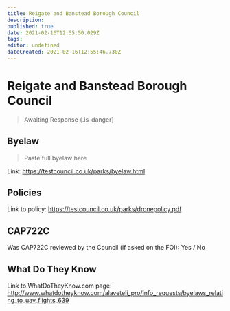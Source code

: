 ```yaml
---
title: Reigate and Banstead Borough Council
description: 
published: true
date: 2021-02-16T12:55:50.029Z
tags: 
editor: undefined
dateCreated: 2021-02-16T12:55:46.730Z
---
```


# Reigate and Banstead Borough Council
>  Awaiting Response
> {.is-danger}

## Byelaw
> Paste full byelaw here

Link:
https://testcouncil.co.uk/parks/byelaw.html

## Policies
Link to policy:
https://testcouncil.co.uk/parks/dronepolicy.pdf

## CAP722C

Was CAP722C reviewed by the Council (if asked on the FOI): Yes / No

## What Do They Know

Link to WhatDoTheyKnow.com page:
http://www.whatdotheyknow.com/alaveteli_pro/info_requests/byelaws_relating_to_uav_flights_639

